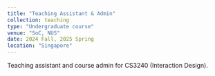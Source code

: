```yaml
---
title: "Teaching Assistant & Admin"
collection: teaching
type: "Undergraduate course"
venue: "SoC, NUS"
date: 2024 Fall, 2025 Spring
location: "Singapore"
---
```


Teaching assistant and course admin for CS3240 (Interaction Design).
